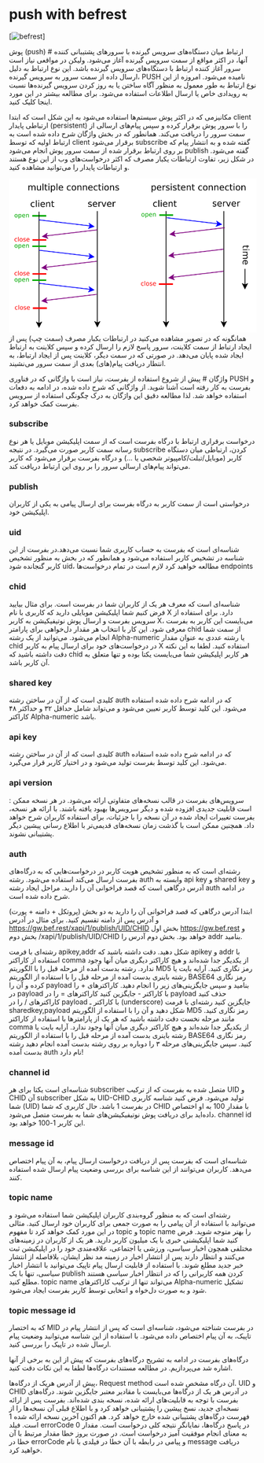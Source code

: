 # push with befrest

[![befrest](https://bef.rest/)]

پوش (push) #
ارتباط میان دستگاه‌های سرویس گیرنده با سرورهای پشتیبانی کننده آنها، در اکثر مواقع از سمت سرویس گیرنده آغاز می‌شود. ولیکن در مواقعی نیاز است سرور آغاز کننده ارتباط با دستگاه‌های سرویس گیرنده باشد. این نوع ارتباط به دلیل ارسال داده از سمت سرور به سرویس گیرنده، PUSH نامیده می‌شود. امروزه از این نوع ارتباط به طور معمول به منظور آگاه ساختن یا به روز کردن سرویس گیرنده‌ها نسبت به رویدادی خاص یا ارسال اطلاعات استفاده می‌شود. برای مطالعه بیشتر در این مورد اینجا کلیک کنید.

مکانیزمی که در اکثر پوش سیستم‌ها استفاده می‌شود به این شکل است که ابتدا client ارتباطی پایدار (persistent) را با سرور پوش برقرار کرده و سپس پیام‌های ارسالی از سمت سرور را دریافت می‌کند. همانطور که در بخش واژگان شرح داده شده است به ارتباط اولیه که توسط client برقرار می‌شود subscribe گفته شده و به انتشار پیام که بر روی ارتباط برقرار شده از سمت سرور پوش انجام می‌شود publish گفته می‌شود. در شکل زیر، تفاوت ارتباطات‌ یکبار مصرف که اکثر درخواست‌های وب از این نوع هستند و ارتباطات پایدار را می‌توانید مشاهده کنید.

![Screenshot](https://github.com/bateternal/chat-sample/blob/master1/chert/src/main/java/ir/oddrun/befrest/persistent_connection.svg)
همانگونه که در تصویر مشاهده می‌کنید در ارتباطات یکبار مصرف (سمت چپ) پس از ایجاد ارتباط از سمت کلاینت، سرور پاسخ لازم را ارسال کرده و سپس کلاینت به ارتباط ایجاد شده پایان می‌دهد. در صورتی که در سمت دیگر، کلاینت پس از ایجاد ارتباط،‌ به انتطار دریافت پیام‌(های) بعدی از سمت سرور می‌نشیند.

واژگان #
پیش از شروع استفاده از بفرست، نیاز است با واژگانی که در فناوری PUSH و بفرست به کار رفته است آشنا شوید. از واژگانی که شرح داده شده، در ادامه به دفعات استفاده خواهد شد. لذا مطالعه دقیق این واژگان به درک چگونگی استفاده از سرویس بفرست کمک خواهد کرد.

### subscribe
 درخواست برقراری ارتباط با درگاه بفرست است که از سمت اپلیکیشن موبایل یا هر نوع رسانه سمت کاربر صورت می‌گیرد. در نتیجه subscribe کردن، ارتباطی میان دستگاه کاربر (موبایل/تبلت/کامپیوتر شخصی یا ...) و درگاه بفرست برقرار می‌شود که کاربر می‌تواند پیام‌های ارسالی سرور را بر روی این ارتباط دریافت کند.

### publish
 درخواستی است از سمت کاربر به درگاه بفرست برای ارسال پیامی به یکی از کاربران اپلیکیشن خود.

### uid
شناسه‌ای است که بفرست به حساب کاربری شما نسبت می‌دهد.در بفرست از این شناسه در تشخیص کاربر استفاده می‌شود و همانطور که در بخش
 به منظور تشخیص کاربر گنجانده شود uid، مطالعه خواهید کرد لازم است در تمام درخواست‌ها endpoints

### chid
 شناسه‌ای است که معرف هر یک از کاربران شما در بفرست است. برای مثال بیایید فرض کنیم شما اپلیکیشن موبایلی دارید که کاربری با نام‌ X دارد. برای استفاده از سرویس بفرست و ارسال پوش نوتیفیکیشن به کاربر X، می‌بایست این کاربر به بفرست معرفی شود. این کار با انتخاب هر مقدار دل‌خواهی برای پارامتر chid از سمت شما انجام می‌شود. می‌توانید از یک رشته Alpha-numeric یا رشته عددی به عنوان مقدار chid در درخواست‌های خود برای ارسال پیام به کاربر X استفاده کنید. لطفا به این نکته دقت داشته باشید که chid هر کاربر اپلیکیشن شما می‌بایست یکتا بوده و تنها متعلق به آن کاربر باشد.

### shared key
 کلیدی است که از آن در ساختن رشته auth که در ادامه شرح داده شده استفاده می‌شود. این کلید توسط کاربر تعیین می‌شود و می‌تواند شامل حداقل ۳۲ و حداکثر ۴۸ کاراکتر Alpha-numeric باشد.

### api key
 کلیدی است که از آن در ساختن رشته auth که در ادامه شرح داده شده استفاده می‌شود. این کلید توسط بفرست تولید می‌شود و در اختیار کاربر قرار می‌گیرد.

### api version
 : سرویس‌های بفرست در قالب نسخه‌های متفاوتی ارائه می‌شود. در هر نسخه ممکن است قابلیت جدیدی افزوده شده و دیگر سرویس‌ها بهبود یافته باشند. با ارائه هر نسخه، بفرست تغییرات ایجاد شده در آن نسخه را با جزئیات، برای استفاده کاربران شرح خواهد داد. همچنین ممکن است با گذشت زمان نسخه‌های قدیمی‌تر با اطلاع رسانی پیشین دیگر پشتیبانی نشوند.

### auth
 رشته‌ای است که به منظور تشخیص هویت کاربر در درخواست‌هایی که به درگاه‌های بفرست ارسال می‌کند استفاده می‌شود. رشته auth وابسته به api key و shared key و آدرس درگاهی است که قصد فراخوانی آن را دارید. مراحل ایجاد رشته auth در ادامه شرح داده شده است.

ابتدا آدرس درگاهی که قصد فراخوانی آن را دارید به دو بخش (پروتکل +‌ دامنه +‌ پورت) و آدرس پس از دامنه تقسیم کنید. برای مثال در آدرس https://gw.bef.rest/xapi/1/publish/UID/CHID بخش اول https://gw.bef.rest و بخش دوم /xapi/1/publish/UID/CHID خواهد بود. بخش دوم آدرس را addr بنامید.

رشته‌ای با فرمت apikey,addr شکل دهید. دقت داشته باشید که apikey و addr با استفاده از کاراکتر comma از یکدیگر جدا شده‌اند و هیچ کاراکتر دیگری میان آنها وجود ندارد.
رشته بدست آمده از مرحله قبل را با الگوریتم MD5 رمز نگاری کنید.
آرایه بایت یا رشته باینری بدست آمده از مرحله قبل را با استفاده از الگوریتم BASE64 رمز نگاری کرده و آن را payload بنامید و سپس جایگزینی‌های زیر را انجام دهید.
کاراکترهای + را در payload با کاراکتر - جایگزین کنید
کاراکترهای = را در payload حذف کنید
کاراکترهای / را در payload با کاراکتر ـ (underscore) جایگزین کنید
رشته‌ای با فرمت sharedkey,payload شکل دهید و آن را با استفاده از الگوریتم MD5 رمز نگاری کنید. مانند مرحله نخست دقت داشته باشید که هر یک از پارامتر‌ها با استفاده از کاراکتر comma از یکدیگر جدا شده‌اند و هیچ کاراکتر دیگری میان آنها وجود ندارد.
آرایه بایت یا رشته باینری بدست آمده از مرحله قبل را با استفاده از الگوریتم BASE64 رمز نگاری کنید. سپس جایگزینی‌های مرحله ۳ را دوباره بر روی رشته بدست آمده انجام دهید
رشته بدست آمده auth نام دارد!
### channel id
 شناسه‌ای است یکتا برای هر subscriber متصل شده به بفرست که از ترکیب UID و CHID آن subscriber به شکل UID-CHID تولید می‌شود. فرض کنید شناسه کاربری شما (UID) در بفرست 1 باشد. حال کاربری که شما CHID با مقدار 100 به او اختصاص داده‌اید برای دریافت پوش نوتیفیکیشن‌های شما به بفرست متصل می‌شود. channel id این کاربر 1-100 خواهد بود.

### message id
 شناسه‌ای است که بفرست پس از دریافت درخواست ارسال پیام، به آن پیام اختصاص می‌دهد. کاربران می‌توانند از این شناسه برای بررسی وضعیت پیام ارسال شده استفاده کنند.

### topic name
 رشته‌ای است که به منظور گروه‌بندی کاربران اپلیکیشن شما استفاده می‌شود و می‌توانید با استفاده از آن پیامی را به صورت جمعی برای کاربران خود ارسال کنید. مثالی در این مورد کمک خواهد کرد تا مفهوم topic و topic name را بهتر متوجه شوید. فرض کنید شما اپلیکیشنی خبری با یک میلیون کاربر دارید. هر یک از کاربران در زمینه‌های مختلفی همچون اخبار سیاسی، ورزشی یا اجتماعی، علاقه‌مندی خود را در اپلیکیشن ثبت می‌کنند و انتظار دارند پس از انتشار اخبار در زمینه مد نظر ایشان، بلافاصله از انتشار خبر جدید مطلع شوند. با استفاده از قابلیت ارسال پیام تاپیک می‌توانید با انتشار اخبار سیاسی، تنها با یک publish کردن همه کاربرانی را که در انتظار اخبار سیاسی هستند مطلع کنید. topic name می‌تواند تنها از ترکیب کاراکترهای Alpha-numeric تشکیل شود و به صورت دل‌خواه و انتخابی توسط کاربر بفرست ایجاد می‌شود.

### topic message id
 که به اختصار MID در بفرست شناخته می‌شود، شناسه‌ای است که پس از انتشار پیام در تاپیک، به آن پیام اختصاص داده می‌شود. با استفاده از این شناسه می‌توانید وضعیت پیام ارسال شده در تاپیک را بررسی کنید.

درگاه‌های بفرست
در ادامه به تشریح درگاه‌های بفرست که پیش از این به برخی از آنها اشاره شد می‌پردازیم. در مطالعه مستندات درگاه‌ها لطفا به این نکات دقت کنید.

پیش از آدرس هریک از درگاه‌ها، Request method آن درگاه مشخص شده است.
UID و CHID در آدرس هر یک از درگاه‌ها می‌بایست با مقادیر معتبر جایگزین شوند.
درگاه‌های بفرست با توجه به قابلیت‌های ارائه شده، نسخه بندی شده‌اند. بفرست پس از ارائه نسخه‌ای جدید، نسخ پیشین را پشتیبانی خواهد کرد و با اطلاع قبلی آن نسخه‌ها را از فهرست درگاه‌های پشتیبانی شده خارج خواهد کرد. هم اکنون آخرین نسخه ارائه شده ‍1 است.
فیلد errorCode در پاسخ درگاه‌ها، نمایانگر نتیجه کلی درخواست است. مقدار 0 به معنای انجام موفقیت آمیز درخواست است. در صورت بروز خطا مقدار مرتبط با آن خطا در errorCode و پیامی در رابطه با آن خطا در فیلدی با نام message دریافت خواهید کرد.
